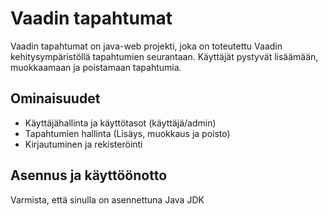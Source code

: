 # Vaadin tapahtumat

Vaadin tapahtumat on java-web projekti, joka on toteutettu Vaadin kehitysympäristöllä tapahtumien seurantaan. Käyttäjät pystyvät lisäämään, muokkaamaan ja poistamaan tapahtumia.

## Ominaisuudet
- Käyttäjähallinta ja käyttötasot (käyttäjä/admin)
- Tapahtumien hallinta (Lisäys, muokkaus ja poisto)
- Kirjautuminen ja rekisteröinti
## Asennus ja käyttöönotto
Varmista, että sinulla on asennettuna Java JDK

